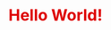 <head>
    <style>
        h1 {
        color: #de0000;
        }
        div {
        text-allign: center;
        }
    </style>
</head>
<body>
<div style="width:1000px; height:auto;"><h1>Hello World!</h1></div>
</body>
